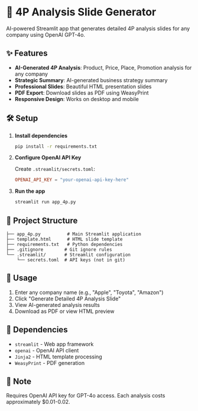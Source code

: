 # 🚀 4P Analysis Slide Generator

AI-powered Streamlit app that generates detailed 4P analysis slides for any company using OpenAI GPT-4o.

## ✨ Features

- **AI-Generated 4P Analysis**: Product, Price, Place, Promotion analysis for any company
- **Strategic Summary**: AI-generated business strategy summary
- **Professional Slides**: Beautiful HTML presentation slides
- **PDF Export**: Download slides as PDF using WeasyPrint
- **Responsive Design**: Works on desktop and mobile

## 🛠️ Setup

1. **Install dependencies**
   ```bash
   pip install -r requirements.txt
   ```

2. **Configure OpenAI API Key**
   
   Create `.streamlit/secrets.toml`:
   ```toml
   OPENAI_API_KEY = "your-openai-api-key-here"
   ```

3. **Run the app**
   ```bash
   streamlit run app_4p.py
   ```

## 📁 Project Structure

```
├── app_4p.py          # Main Streamlit application
├── template.html      # HTML slide template
├── requirements.txt   # Python dependencies
├── .gitignore        # Git ignore rules
└── .streamlit/       # Streamlit configuration
    └── secrets.toml  # API keys (not in git)
```

## 🎯 Usage

1. Enter any company name (e.g., "Apple", "Toyota", "Amazon")
2. Click "Generate Detailed 4P Analysis Slide"
3. View AI-generated analysis results
4. Download as PDF or view HTML preview

## 🔧 Dependencies

- `streamlit` - Web app framework
- `openai` - OpenAI API client
- `Jinja2` - HTML template processing
- `WeasyPrint` - PDF generation

## 📝 Note

Requires OpenAI API key for GPT-4o access. Each analysis costs approximately $0.01-0.02. 